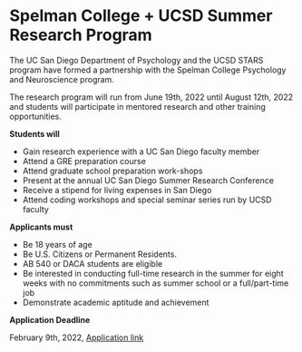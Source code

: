 # Spelman College + UCSD Summer Research Program

The UC San Diego Department of Psychology and the UCSD STARS program have formed a partnership with the Spelman College Psychology and Neuroscience program. 

The research program will run from June 19th, 2022 until August 12th, 2022 and students will participate in mentored research and other training opportunities.

**Students will**

* Gain research experience with a UC San Diego faculty member
* Attend a GRE preparation course
* Attend graduate school preparation work-shops
* Present at the annual UC San Diego Summer Research Conference
* Receive a stipend for living expenses in San Diego
* Attend coding workshops and special seminar series run by UCSD faculty 

**Applicants must**

* Be 18 years of age
* Be U.S. Citizens or Permanent Residents. 
* AB 540 or DACA students are eligible
* Be interested in conducting full-time research in the summer for eight weeks with no commitments such as summer school or a full/part-time job
* Demonstrate academic aptitude and achievement

**Application Deadline**

February 9th, 2022, [Application link](https://grad.ucsd.edu/diversity/programs/stars/index.html)
